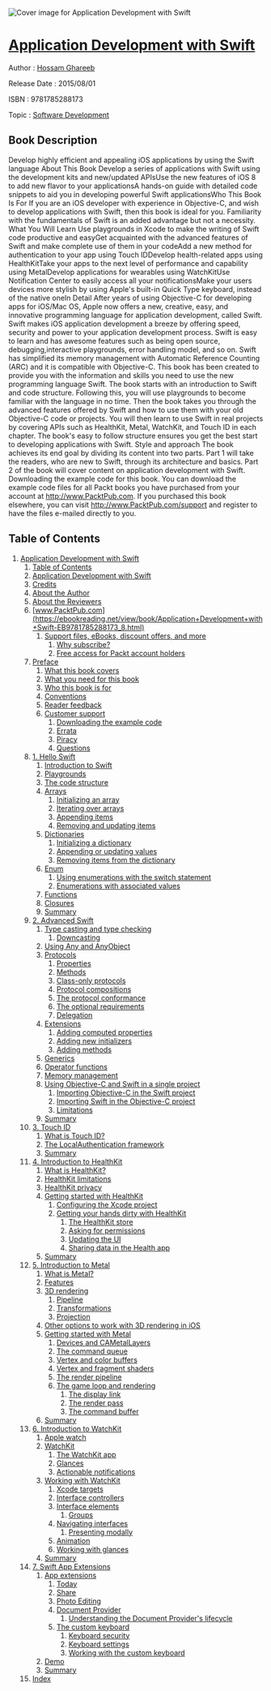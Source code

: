 ![Cover image for Application Development with Swift](https://imgdetail.ebookreading.net/cover/cover/software_development/EB9781785288173.jpg)

[Application Development with Swift](https://ebookreading.net/view/book/Application+Development+with+Swift-EB9781785288173_1.html "Application Development with Swift")
====================================================================================================================

Author : [Hossam Ghareeb](https://ebookreading.net/search/author/Hossam+Ghareeb)

Release Date : 2015/08/01

ISBN : 9781785288173

Topic : [Software Development](https://ebookreading.net/search/category/software-development)

Book Description
-----------------

Develop highly efficient and appealing iOS applications by using the Swift language
About This Book
Develop a series of applications with Swift using the development kits and new/updated APIsUse the new features of iOS 8 to add new flavor to your applicationsA hands-on guide with detailed code snippets to aid you in developing powerful Swift applicationsWho This Book Is For
If you are an iOS developer with experience in Objective-C, and wish to develop applications with Swift, then this book is ideal for you. Familiarity with the fundamentals of Swift is an added advantage but not a necessity.
What You Will Learn
Use playgrounds in Xcode to make the writing of Swift code productive and easyGet acquainted with the advanced features of Swift and make complete use of them in your codeAdd a new method for authentication to your app using Touch IDDevelop health-related apps using HealthKitTake your apps to the next level of performance and capability using MetalDevelop applications for wearables using WatchKitUse Notification Center to easily access all your notificationsMake your users devices more stylish by using Apple's built-in Quick Type keyboard, instead of the native oneIn Detail
After years of using Objective-C for developing apps for iOS/Mac OS, Apple now offers a new, creative, easy, and innovative programming language for application development, called Swift. Swift makes iOS application development a breeze by offering speed, security and power to your application development process. Swift is easy to learn and has awesome features such as being open source, debugging,interactive playgrounds, error handling model, and so on. Swift has simplified its memory management with Automatic Reference Counting (ARC) and it is compatible with Objective-C.
This book has been created to provide you with the information and skills you need to use the new programming language Swift. The book starts with an introduction to Swift and code structure. Following this, you will use playgrounds to become familiar with the language in no time. Then the book takes you through the advanced features offered by Swift and how to use them with your old Objective-C code or projects. You will then learn to use Swift in real projects by covering APIs such as HealthKit, Metal, WatchKit, and Touch ID in each chapter. The book's easy to follow structure ensures you get the best start to developing applications with Swift.
Style and approach
The book achieves its end goal by dividing its content into two parts. Part 1 will take the readers, who are new to Swift, through its architecture and basics. Part 2 of the book will cover content on application development with Swift.
Downloading the example code for this book. You can download the example code files for all Packt books you have purchased from your account at http://www.PacktPub.com. If you purchased this book elsewhere, you can visit http://www.PacktPub.com/support and register to have the files e-mailed directly to you.
              
Table of Contents
-----------------

1. [Application Development with Swift](https://ebookreading.net/view/book/Application+Development+with+Swift-EB9781785288173_3.html)
    1. [Table of Contents](https://ebookreading.net/view/book/Application+Development+with+Swift-EB9781785288173_2.html)
    1. [Application Development with Swift](https://ebookreading.net/view/book/Application+Development+with+Swift-EB9781785288173_4.html)
    1. [Credits](https://ebookreading.net/view/book/Application+Development+with+Swift-EB9781785288173_5.html)
    1. [About the Author](https://ebookreading.net/view/book/Application+Development+with+Swift-EB9781785288173_6.html)
    1. [About the Reviewers](https://ebookreading.net/view/book/Application+Development+with+Swift-EB9781785288173_7.html)
    1. [www.PacktPub.com](https://ebookreading.net/view/book/Application+Development+with+Swift-EB9781785288173_8.html)
        1. [Support files, eBooks, discount offers, and more](https://ebookreading.net/view/book/Application+Development+with+Swift-EB9781785288173_8.html#ch08lvl1sec01)
            1. [Why subscribe?](https://ebookreading.net/view/book/Application+Development+with+Swift-EB9781785288173_8.html#ch08lvl2sec01)
            1. [Free access for Packt account holders](https://ebookreading.net/view/book/Application+Development+with+Swift-EB9781785288173_8.html#ch08lvl2sec02)
    1. [Preface](https://ebookreading.net/view/book/Application+Development+with+Swift-EB9781785288173_9.html)
        1. [What this book covers](https://ebookreading.net/view/book/Application+Development+with+Swift-EB9781785288173_9.html#ch08lvl1sec02)
        1. [What you need for this book](https://ebookreading.net/view/book/Application+Development+with+Swift-EB9781785288173_10.html)
        1. [Who this book is for](https://ebookreading.net/view/book/Application+Development+with+Swift-EB9781785288173_11.html)
        1. [Conventions](https://ebookreading.net/view/book/Application+Development+with+Swift-EB9781785288173_12.html)
        1. [Reader feedback](https://ebookreading.net/view/book/Application+Development+with+Swift-EB9781785288173_13.html)
        1. [Customer support](https://ebookreading.net/view/book/Application+Development+with+Swift-EB9781785288173_14.html)
            1. [Downloading the example code](https://ebookreading.net/view/book/Application+Development+with+Swift-EB9781785288173_14.html#ch08lvl2sec03)
            1. [Errata](https://ebookreading.net/view/book/Application+Development+with+Swift-EB9781785288173_14.html#ch08lvl2sec04)
            1. [Piracy](https://ebookreading.net/view/book/Application+Development+with+Swift-EB9781785288173_14.html#ch08lvl2sec05)
            1. [Questions](https://ebookreading.net/view/book/Application+Development+with+Swift-EB9781785288173_14.html#ch08lvl2sec06)
    1. [1. Hello Swift](https://ebookreading.net/view/book/Application+Development+with+Swift-EB9781785288173_15.html)
        1. [Introduction to Swift](https://ebookreading.net/view/book/Application+Development+with+Swift-EB9781785288173_15.html#ch09lvl1sec08)
        1. [Playgrounds](https://ebookreading.net/view/book/Application+Development+with+Swift-EB9781785288173_16.html)
        1. [The code structure](https://ebookreading.net/view/book/Application+Development+with+Swift-EB9781785288173_17.html)
        1. [Arrays](https://ebookreading.net/view/book/Application+Development+with+Swift-EB9781785288173_18.html)
            1. [Initializing an array](https://ebookreading.net/view/book/Application+Development+with+Swift-EB9781785288173_18.html#ch09lvl2sec07)
            1. [Iterating over arrays](https://ebookreading.net/view/book/Application+Development+with+Swift-EB9781785288173_18.html#ch09lvl2sec08)
            1. [Appending items](https://ebookreading.net/view/book/Application+Development+with+Swift-EB9781785288173_18.html#ch09lvl2sec09)
            1. [Removing and updating items](https://ebookreading.net/view/book/Application+Development+with+Swift-EB9781785288173_18.html#ch09lvl2sec10)
        1. [Dictionaries](https://ebookreading.net/view/book/Application+Development+with+Swift-EB9781785288173_19.html)
            1. [Initializing a dictionary](https://ebookreading.net/view/book/Application+Development+with+Swift-EB9781785288173_19.html#ch09lvl2sec11)
            1. [Appending or updating values](https://ebookreading.net/view/book/Application+Development+with+Swift-EB9781785288173_19.html#ch09lvl2sec12)
            1. [Removing items from the dictionary](https://ebookreading.net/view/book/Application+Development+with+Swift-EB9781785288173_19.html#ch09lvl2sec13)
        1. [Enum](https://ebookreading.net/view/book/Application+Development+with+Swift-EB9781785288173_20.html)
            1. [Using enumerations with the switch statement](https://ebookreading.net/view/book/Application+Development+with+Swift-EB9781785288173_20.html#ch09lvl2sec14)
            1. [Enumerations with associated values](https://ebookreading.net/view/book/Application+Development+with+Swift-EB9781785288173_20.html#ch09lvl2sec15)
        1. [Functions](https://ebookreading.net/view/book/Application+Development+with+Swift-EB9781785288173_21.html)
        1. [Closures](https://ebookreading.net/view/book/Application+Development+with+Swift-EB9781785288173_22.html)
        1. [Summary](https://ebookreading.net/view/book/Application+Development+with+Swift-EB9781785288173_23.html)
    1. [2. Advanced Swift](https://ebookreading.net/view/book/Application+Development+with+Swift-EB9781785288173_24.html)
        1. [Type casting and type checking](https://ebookreading.net/view/book/Application+Development+with+Swift-EB9781785288173_24.html#ch10lvl1sec17)
            1. [Downcasting](https://ebookreading.net/view/book/Application+Development+with+Swift-EB9781785288173_24.html#ch10lvl2sec16)
        1. [Using Any and AnyObject](https://ebookreading.net/view/book/Application+Development+with+Swift-EB9781785288173_25.html)
        1. [Protocols](https://ebookreading.net/view/book/Application+Development+with+Swift-EB9781785288173_26.html)
            1. [Properties](https://ebookreading.net/view/book/Application+Development+with+Swift-EB9781785288173_26.html#ch10lvl2sec17)
            1. [Methods](https://ebookreading.net/view/book/Application+Development+with+Swift-EB9781785288173_26.html#ch10lvl2sec18)
            1. [Class-only protocols](https://ebookreading.net/view/book/Application+Development+with+Swift-EB9781785288173_26.html#ch10lvl2sec19)
            1. [Protocol compositions](https://ebookreading.net/view/book/Application+Development+with+Swift-EB9781785288173_26.html#ch10lvl2sec20)
            1. [The protocol conformance](https://ebookreading.net/view/book/Application+Development+with+Swift-EB9781785288173_26.html#ch10lvl2sec21)
            1. [The optional requirements](https://ebookreading.net/view/book/Application+Development+with+Swift-EB9781785288173_26.html#ch10lvl2sec22)
            1. [Delegation](https://ebookreading.net/view/book/Application+Development+with+Swift-EB9781785288173_26.html#ch10lvl2sec23)
        1. [Extensions](https://ebookreading.net/view/book/Application+Development+with+Swift-EB9781785288173_27.html)
            1. [Adding computed properties](https://ebookreading.net/view/book/Application+Development+with+Swift-EB9781785288173_27.html#ch10lvl2sec24)
            1. [Adding new initializers](https://ebookreading.net/view/book/Application+Development+with+Swift-EB9781785288173_27.html#ch10lvl2sec25)
            1. [Adding methods](https://ebookreading.net/view/book/Application+Development+with+Swift-EB9781785288173_27.html#ch10lvl2sec26)
        1. [Generics](https://ebookreading.net/view/book/Application+Development+with+Swift-EB9781785288173_28.html)
        1. [Operator functions](https://ebookreading.net/view/book/Application+Development+with+Swift-EB9781785288173_29.html)
        1. [Memory management](https://ebookreading.net/view/book/Application+Development+with+Swift-EB9781785288173_30.html)
        1. [Using Objective-C and Swift in a single project](https://ebookreading.net/view/book/Application+Development+with+Swift-EB9781785288173_31.html)
            1. [Importing Objective-C in the Swift project](https://ebookreading.net/view/book/Application+Development+with+Swift-EB9781785288173_31.html#ch10lvl2sec27)
            1. [Importing Swift in the Objective-C project](https://ebookreading.net/view/book/Application+Development+with+Swift-EB9781785288173_31.html#ch10lvl2sec28)
            1. [Limitations](https://ebookreading.net/view/book/Application+Development+with+Swift-EB9781785288173_31.html#ch10lvl2sec29)
        1. [Summary](https://ebookreading.net/view/book/Application+Development+with+Swift-EB9781785288173_32.html)
    1. [3. Touch ID](https://ebookreading.net/view/book/Application+Development+with+Swift-EB9781785288173_33.html)
        1. [What is Touch ID?](https://ebookreading.net/view/book/Application+Development+with+Swift-EB9781785288173_33.html#ch11lvl1sec26)
        1. [The LocalAuthentication framework](https://ebookreading.net/view/book/Application+Development+with+Swift-EB9781785288173_34.html)
        1. [Summary](https://ebookreading.net/view/book/Application+Development+with+Swift-EB9781785288173_35.html)
    1. [4. Introduction to HealthKit](https://ebookreading.net/view/book/Application+Development+with+Swift-EB9781785288173_36.html)
        1. [What is HealthKit?](https://ebookreading.net/view/book/Application+Development+with+Swift-EB9781785288173_36.html#ch12lvl1sec29)
        1. [HealthKit limitations](https://ebookreading.net/view/book/Application+Development+with+Swift-EB9781785288173_37.html)
        1. [HealthKit privacy](https://ebookreading.net/view/book/Application+Development+with+Swift-EB9781785288173_38.html)
        1. [Getting started with HealthKit](https://ebookreading.net/view/book/Application+Development+with+Swift-EB9781785288173_39.html)
            1. [Configuring the Xcode project](https://ebookreading.net/view/book/Application+Development+with+Swift-EB9781785288173_39.html#ch12lvl2sec30)
            1. [Getting your hands dirty with HealthKit](https://ebookreading.net/view/book/Application+Development+with+Swift-EB9781785288173_39.html#ch12lvl2sec31)
                1. [The HealthKit store](https://ebookreading.net/view/book/Application+Development+with+Swift-EB9781785288173_39.html#ch12lvl3sec01)
                1. [Asking for permissions](https://ebookreading.net/view/book/Application+Development+with+Swift-EB9781785288173_39.html#ch12lvl3sec02)
                1. [Updating the UI](https://ebookreading.net/view/book/Application+Development+with+Swift-EB9781785288173_39.html#ch12lvl3sec03)
                1. [Sharing data in the Health app](https://ebookreading.net/view/book/Application+Development+with+Swift-EB9781785288173_39.html#ch12lvl3sec04)
        1. [Summary](https://ebookreading.net/view/book/Application+Development+with+Swift-EB9781785288173_40.html)
    1. [5. Introduction to Metal](https://ebookreading.net/view/book/Application+Development+with+Swift-EB9781785288173_41.html)
        1. [What is Metal?](https://ebookreading.net/view/book/Application+Development+with+Swift-EB9781785288173_41.html#ch13lvl1sec34)
        1. [Features](https://ebookreading.net/view/book/Application+Development+with+Swift-EB9781785288173_42.html)
        1. [3D rendering](https://ebookreading.net/view/book/Application+Development+with+Swift-EB9781785288173_43.html)
            1. [Pipeline](https://ebookreading.net/view/book/Application+Development+with+Swift-EB9781785288173_43.html#ch13lvl2sec32)
            1. [Transformations](https://ebookreading.net/view/book/Application+Development+with+Swift-EB9781785288173_43.html#ch13lvl2sec33)
            1. [Projection](https://ebookreading.net/view/book/Application+Development+with+Swift-EB9781785288173_43.html#ch13lvl2sec34)
        1. [Other options to work with 3D rendering in iOS](https://ebookreading.net/view/book/Application+Development+with+Swift-EB9781785288173_44.html)
        1. [Getting started with Metal](https://ebookreading.net/view/book/Application+Development+with+Swift-EB9781785288173_45.html)
            1. [Devices and CAMetalLayers](https://ebookreading.net/view/book/Application+Development+with+Swift-EB9781785288173_45.html#ch13lvl2sec35)
            1. [The command queue](https://ebookreading.net/view/book/Application+Development+with+Swift-EB9781785288173_45.html#ch13lvl2sec36)
            1. [Vertex and color buffers](https://ebookreading.net/view/book/Application+Development+with+Swift-EB9781785288173_45.html#ch13lvl2sec37)
            1. [Vertex and fragment shaders](https://ebookreading.net/view/book/Application+Development+with+Swift-EB9781785288173_45.html#ch13lvl2sec38)
            1. [The render pipeline](https://ebookreading.net/view/book/Application+Development+with+Swift-EB9781785288173_45.html#ch13lvl2sec39)
            1. [The game loop and rendering](https://ebookreading.net/view/book/Application+Development+with+Swift-EB9781785288173_45.html#ch13lvl2sec40)
                1. [The display link](https://ebookreading.net/view/book/Application+Development+with+Swift-EB9781785288173_45.html#ch13lvl3sec05)
                1. [The render pass](https://ebookreading.net/view/book/Application+Development+with+Swift-EB9781785288173_45.html#ch13lvl3sec06)
                1. [The command buffer](https://ebookreading.net/view/book/Application+Development+with+Swift-EB9781785288173_45.html#ch13lvl3sec07)
        1. [Summary](https://ebookreading.net/view/book/Application+Development+with+Swift-EB9781785288173_46.html)
    1. [6. Introduction to WatchKit](https://ebookreading.net/view/book/Application+Development+with+Swift-EB9781785288173_47.html)
        1. [Apple watch](https://ebookreading.net/view/book/Application+Development+with+Swift-EB9781785288173_47.html#ch14lvl1sec40)
        1. [WatchKit](https://ebookreading.net/view/book/Application+Development+with+Swift-EB9781785288173_48.html)
            1. [The WatchKit app](https://ebookreading.net/view/book/Application+Development+with+Swift-EB9781785288173_48.html#ch14lvl2sec41)
            1. [Glances](https://ebookreading.net/view/book/Application+Development+with+Swift-EB9781785288173_48.html#ch14lvl2sec42)
            1. [Actionable notifications](https://ebookreading.net/view/book/Application+Development+with+Swift-EB9781785288173_48.html#ch14lvl2sec43)
        1. [Working with WatchKit](https://ebookreading.net/view/book/Application+Development+with+Swift-EB9781785288173_49.html)
            1. [Xcode targets](https://ebookreading.net/view/book/Application+Development+with+Swift-EB9781785288173_49.html#ch14lvl2sec44)
            1. [Interface controllers](https://ebookreading.net/view/book/Application+Development+with+Swift-EB9781785288173_49.html#ch14lvl2sec45)
            1. [Interface elements](https://ebookreading.net/view/book/Application+Development+with+Swift-EB9781785288173_49.html#ch14lvl2sec46)
                1. [Groups](https://ebookreading.net/view/book/Application+Development+with+Swift-EB9781785288173_49.html#ch14lvl3sec08)
            1. [Navigating interfaces](https://ebookreading.net/view/book/Application+Development+with+Swift-EB9781785288173_49.html#ch14lvl2sec47)
                1. [Presenting modally](https://ebookreading.net/view/book/Application+Development+with+Swift-EB9781785288173_49.html#ch14lvl3sec09)
            1. [Animation](https://ebookreading.net/view/book/Application+Development+with+Swift-EB9781785288173_49.html#ch14lvl2sec48)
            1. [Working with glances](https://ebookreading.net/view/book/Application+Development+with+Swift-EB9781785288173_49.html#ch14lvl2sec49)
        1. [Summary](https://ebookreading.net/view/book/Application+Development+with+Swift-EB9781785288173_50.html)
    1. [7. Swift App Extensions](https://ebookreading.net/view/book/Application+Development+with+Swift-EB9781785288173_51.html)
        1. [App extensions](https://ebookreading.net/view/book/Application+Development+with+Swift-EB9781785288173_51.html#ch15lvl1sec44)
            1. [Today](https://ebookreading.net/view/book/Application+Development+with+Swift-EB9781785288173_51.html#ch15lvl2sec50)
            1. [Share](https://ebookreading.net/view/book/Application+Development+with+Swift-EB9781785288173_51.html#ch15lvl2sec51)
            1. [Photo Editing](https://ebookreading.net/view/book/Application+Development+with+Swift-EB9781785288173_51.html#ch15lvl2sec52)
            1. [Document Provider](https://ebookreading.net/view/book/Application+Development+with+Swift-EB9781785288173_51.html#ch15lvl2sec53)
                1. [Understanding the Document Provider&#39;s lifecycle](https://ebookreading.net/view/book/Application+Development+with+Swift-EB9781785288173_51.html#ch15lvl3sec10)
            1. [The custom keyboard](https://ebookreading.net/view/book/Application+Development+with+Swift-EB9781785288173_51.html#ch15lvl2sec54)
                1. [Keyboard security](https://ebookreading.net/view/book/Application+Development+with+Swift-EB9781785288173_51.html#ch15lvl3sec11)
                1. [Keyboard settings](https://ebookreading.net/view/book/Application+Development+with+Swift-EB9781785288173_51.html#ch15lvl3sec12)
                1. [Working with the custom keyboard](https://ebookreading.net/view/book/Application+Development+with+Swift-EB9781785288173_51.html#ch15lvl3sec13)
        1. [Demo](https://ebookreading.net/view/book/Application+Development+with+Swift-EB9781785288173_52.html)
        1. [Summary](https://ebookreading.net/view/book/Application+Development+with+Swift-EB9781785288173_53.html)
    1. [Index](https://ebookreading.net/view/book/Application+Development+with+Swift-EB9781785288173_54.html)
